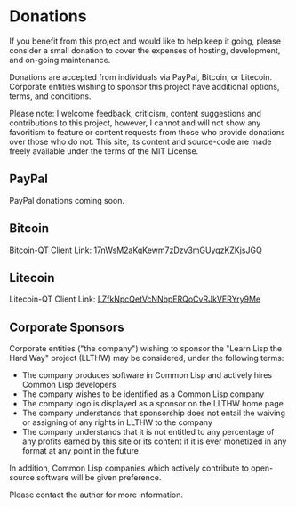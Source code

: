 # Donations

If you benefit from this project and would like to help keep it going, please consider a small donation to cover the expenses of hosting, development, and on-going maintenance.

Donations are accepted from individuals via PayPal, Bitcoin, or Litecoin.  Corporate entities wishing to sponsor this project have additional options, terms, and conditions.

Please note: I welcome feedback, criticism, content suggestions and contributions to this project, however, I cannot and will not show any favoritism to feature or content requests from those who provide donations over those who do not.  This site, its content and source-code are made freely available under the terms of the MIT License.

## PayPal

PayPal donations coming soon.

## Bitcoin

Bitcoin-QT Client Link: [17nWsM2aKqKewm7zDzv3mGUyqzKZKjsJGQ](bitcoin:17nWsM2aKqKewm7zDzv3mGUyqzKZKjsJGQ)

## Litecoin

Litecoin-QT Client Link: [LZfkNpcQetVcNNbpERQoCvRJkVERYry9Me](litecoin:LZfkNpcQetVcNNbpERQoCvRJkVERYry9Me)

## Corporate Sponsors

Corporate entities ("the company") wishing to sponsor the "Learn Lisp the Hard Way" project (LLTHW) may be considered, under the following terms:

* The company produces software in Common Lisp and actively hires Common Lisp developers
* The company wishes to be identified as a Common Lisp company
* The company logo is displayed as a sponsor on the LLTHW home page
* The company understands that sponsorship does not entail the waiving or assigning of any rights in LLTHW to the company
* The company understands that it is not entitled to any percentage of any profits earned by this site or its content if it is ever monetized in any format at any point in the future

In addition, Common Lisp companies which actively contribute to open-source software will be given preference.

Please contact the author for more information.
